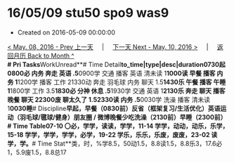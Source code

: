 # 16/05/09 stu50 spo9 was9

* Created on 2016-05-09 00:00:00

[&lt; May. 08, 2016 - Prev 上一天](d08.md)     \|     [下一天 Next - May. 10, 2016 &gt;](d10.md)     \|     [返回月历 Back to Month ^](index.md)   
**\# Pri Tasks**WorkUnread**\# Time Detail**to\_time\|type\|desc\|duration0730起0800必 内务 奔走 英语 .5**0900学 交通 播客 英语 清未读 1**1000读 早餐 播客 内务 1**1200学 播客 工作 21330动 奔走 羽毛球 内务 聊天 1.5**1430乐 午餐 播客 午睡 1**1800学 工作 3.5**1830必 分神 休息 .5**1930学 交通 英语 1**2130乐 奔走 聊天 播客 晚餐 聊天 22300废 聊太久了 1.52330读 内务 .5**0030学 洗澡 播客 清未读 1**0030睡**\# Discipline**早起，早餐（0830前）**反省（框架复习/生活优化）**英语运动（羽毛球/毽球/健身）朋友圈 / 微博晚餐少吃洗澡（2130前）早睡（2300前）**\# Time Table**07-10 〇必，学学，读读，学学，11-14 学学，动动，动乐，乐学，15-18 学学，学学，学学，必学，19-22 学乐，乐乐，乐废，废废，23-02 读学，学。**\# Time Stat**类，时，%学8.5，50动1.5，8.8读1.5，8.8乐3，17.6必1，5.9废1.5，8.8总17

